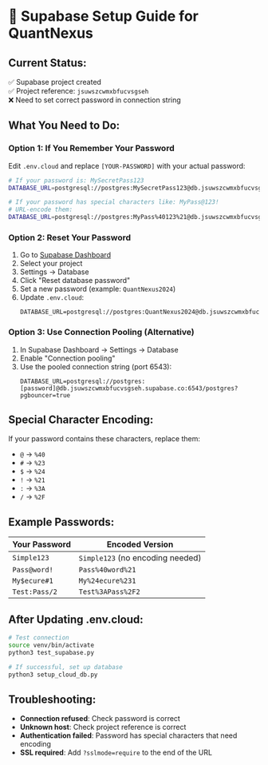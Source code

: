 # 🚀 Supabase Setup Guide for QuantNexus

## Current Status:
✅ Supabase project created  
✅ Project reference: `jsuwszcwmxbfucvsgseh`  
❌ Need to set correct password in connection string

## What You Need to Do:

### Option 1: If You Remember Your Password
Edit `.env.cloud` and replace `[YOUR-PASSWORD]` with your actual password:

```bash
# If your password is: MySecretPass123
DATABASE_URL=postgresql://postgres:MySecretPass123@db.jsuwszcwmxbfucvsgseh.supabase.co:5432/postgres

# If your password has special characters like: MyPass@123!
# URL-encode them:
DATABASE_URL=postgresql://postgres:MyPass%40123%21@db.jsuwszcwmxbfucvsgseh.supabase.co:5432/postgres
```

### Option 2: Reset Your Password
1. Go to [Supabase Dashboard](https://app.supabase.com)
2. Select your project
3. Settings → Database
4. Click "Reset database password"
5. Set a new password (example: `QuantNexus2024`)
6. Update `.env.cloud`:
   ```
   DATABASE_URL=postgresql://postgres:QuantNexus2024@db.jsuwszcwmxbfucvsgseh.supabase.co:5432/postgres
   ```

### Option 3: Use Connection Pooling (Alternative)
1. In Supabase Dashboard → Settings → Database
2. Enable "Connection pooling"
3. Use the pooled connection string (port 6543):
   ```
   DATABASE_URL=postgresql://postgres:[password]@db.jsuwszcwmxbfucvsgseh.supabase.co:6543/postgres?pgbouncer=true
   ```

## Special Character Encoding:
If your password contains these characters, replace them:
- `@` → `%40`
- `#` → `%23`
- `$` → `%24`
- `!` → `%21`
- `:` → `%3A`
- `/` → `%2F`

## Example Passwords:
| Your Password | Encoded Version |
|--------------|-----------------|
| `Simple123` | `Simple123` (no encoding needed) |
| `Pass@word!` | `Pass%40word%21` |
| `My$ecure#1` | `My%24ecure%231` |
| `Test:Pass/2` | `Test%3APass%2F2` |

## After Updating .env.cloud:
```bash
# Test connection
source venv/bin/activate
python3 test_supabase.py

# If successful, set up database
python3 setup_cloud_db.py
```

## Troubleshooting:
- **Connection refused**: Check password is correct
- **Unknown host**: Check project reference is correct
- **Authentication failed**: Password has special characters that need encoding
- **SSL required**: Add `?sslmode=require` to the end of the URL